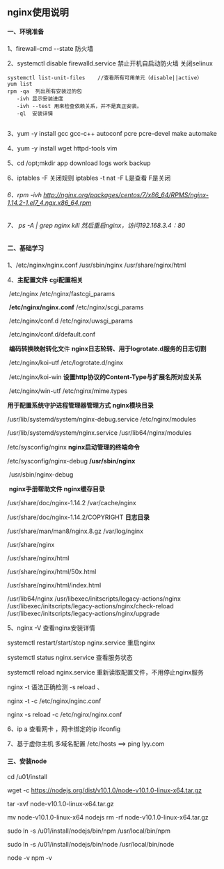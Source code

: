 ##                                                                                               nginx使用说明

#### 一、**环境准备**

1、firewall-cmd    --state  防火墙

2、systemctl   disable   firewalld.service 禁止开机自启动防火墙    关闭selinux

```linux
systemctl list-unit-files    //查看所有可用单元（disable||active）
yum list
rpm -qa  列出所有安装过的包
   -ivh 显示安装进度  
   -ivh --test 用来检查依赖关系，并不是真正安装。
   -ql  安装详情


```

3、yum -y install gcc gcc-c++ autoconf  pcre pcre-devel make automake

4、yum -y install wget httpd-tools vim

5、cd /opt;mkdir app download logs work backup

6、iptables  -F 关闭规则      iptables -t nat -F    L是查看  F是关闭

###### 6、rpm -ivh http://nginx.org/packages/centos/7/x86_64/RPMS/nginx-1.14.2-1.el7_4.ngx.x86_64.rpm

###### 7、 ps -A | grep nginx  kill   然后重启nginx，访问192.168.3.4：80

#### 二、基础学习

  1、/etc/nginx/nginx.conf       /usr/sbin/nginx             /usr/share/nginx/html    

  4、**主配置文件**                                           **cgi配置相关**

​     /etc/nginx                                        /etc/nginx/fastcgi_params  

​    **/etc/nginx/nginx.conf**                               /etc/nginx/scgi_params

​    /etc/nginx/conf.d                                    /etc/nginx/uwsgi_params 

​    /etc/nginx/conf.d/default.conf                   

​    **编码转换映射转化文**件                             **nginx日志轮转、用于logrotate.d服务的日志切割**

​    /etc/nginx/koi-utf                                      /etc/logrotate.d/nginx

​    /etc/nginx/koi-win                                 **设置http协议的Content-Type与扩展名所对应关系**

​    /etc/nginx/win-utf                                            /etc/nginx/mime.types

 **用于配置系统守护进程管理器管理方式**                               **nginx模块目录**

  /usr/lib/systemd/system/nginx-debug.service                       /etc/nginx/modules   

 /usr/lib/systemd/system/nginx.service                             /usr/lib64/nginx/modules

  /etc/sysconfig/nginx                                           **nginx启动管理的终端命令**

 /etc/sysconfig/nginx-debug                                          **/usr/sbin/nginx**  

​                                                                    /usr/sbin/nginx-debug 

​      **nginx手册帮助文件**                                               **nginx缓存目录**

 /usr/share/doc/nginx-1.14.2                                         /var/cache/nginx

/usr/share/doc/nginx-1.14.2/COPYRIGHT                                 **日志目录**

/usr/share/man/man8/nginx.8.gz                                        /var/log/nginx



 /usr/share/nginx   

/usr/share/nginx/html 

/usr/share/nginx/html/50x.html

/usr/share/nginx/html/index.html 

/usr/lib64/nginx   /usr/libexec/initscripts/legacy-actions/nginx
/usr/libexec/initscripts/legacy-actions/nginx/check-reload
/usr/libexec/initscripts/legacy-actions/nginx/upgrade

5、nginx  -V  查看nginx安装详情

 systemctl restart/start/stop nginx.service   重启nginx

 systemctl status nginx.service    查看服务状态

 systemctl reload nginx.service  重新读取配置文件，不用停止nginx服务

  nginx -t  语法正确检测   -s   reload         、

  nginx  -t -c /etc/nginx/nginc.conf     

  nginx -s reload -c  /etc/nginx/nginx.conf

 6、ip a 查看网卡 ，网卡绑定的ip    ifconfig

 7、基于虚你主机 多域名配置   /etc/hosts ==>  ping lyy.com  

#### 三、安装node 

cd /u01/install    

wget -c https://nodejs.org/dist/v10.1.0/node-v10.1.0-linux-x64.tar.gz

tar -xvf node-v10.1.0-linux-x64.tar.gz 

mv node-v10.1.0-linux-x64 nodejs    rm -rf node-v10.1.0-linux-x64.tar.gz 

sudo ln -s /u01/install/nodejs/bin/npm  /usr/local/bin/npm

sudo ln -s /u01/install/nodejs/bin/node /usr/local/bin/node

node -v    npm -v







